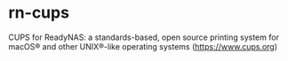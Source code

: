 # rn-cups
CUPS for ReadyNAS: a standards-based, open source printing system for macOS® and other UNIX®-like operating systems (https://www.cups.org)
